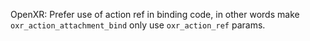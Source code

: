 OpenXR: Prefer use of action ref in binding code, in other words make
`oxr_action_attachment_bind` only use `oxr_action_ref` params.

